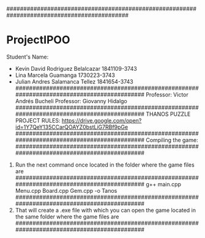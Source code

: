 ############################################################################################
# ProjectIPOO
Student's Name:
- Kevin David Rodriguez Belalcazar  1841109-3743
- Lina Marcela Guamanga             1730223-3743
- Julian Andres Salamanca Tellez    1841654-3743
############################################################################################
Professor: Victor Andrés Bucheli
Professor: Giovanny Hidalgo
############################################################################################
THANOS PUZZLE PROJECT
RULES:
https://drive.google.com/open?id=1Y7QeY135CCarQOAYZ0bstLiG7RBf9pGe
############################################################################################
Compiling the game:
############################################################################################
1. Run the next command once located in the folder where the game files are
############################################################################################
g++ main.cpp Menu.cpp Board.cpp Gem.cpp -o Tanos
############################################################################################
2. That will create a .exe file with which you can open the game located in
the same folder where the game files are
############################################################################################
